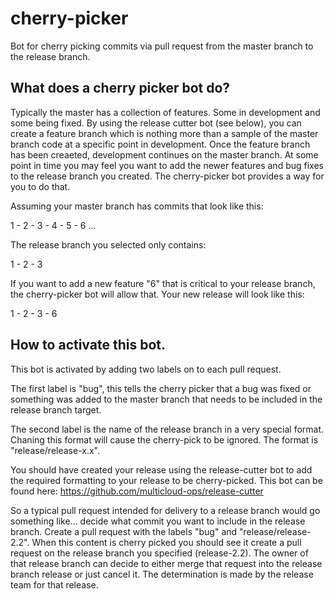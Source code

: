 # cherry-picker
Bot for cherry picking commits via pull request from the master branch to the release branch.

## What does a cherry picker bot do?

Typically the master has a collection of features.  Some in development and some being fixed.  By using the release cutter bot (see below), you can create a feature branch which is nothing more than a sample of the master branch code at a specific point in development.  Once the feature branch has been creaeted, development continues on the master branch.  At some point in time you may feel you want to add the newer features and bug fixes to the release branch you created.  The cherry-picker bot provides a way for you to do that.

Assuming your master branch has commits that look like this:

1 - 2 - 3 - 4 - 5 - 6 ...

The release branch you selected only contains:

1 - 2 - 3

If you want to add a new feature "6" that is critical to your release branch, the cherry-picker bot will allow that.  Your new release will look like this:

1 - 2 - 3 - 6


## How to activate this bot.

This bot is activated by adding two labels on to each pull request.  

The first label is "bug", this tells the cherry picker that a bug was fixed or something was added to the master branch that needs to be included in the release branch target.

The second label is the name of the release branch in a very special format.  Chaning this format will cause the cherry-pick to be ignored.  The format is "release/release-x.x".

You should have created your release using the release-cutter bot to add the required formatting to your release to be cherry-picked.  This bot can be found here: https://github.com/multicloud-ops/release-cutter

So a typical pull request intended for delivery to a release branch would go something like... decide what commit you want to include in the release branch.  Create a pull request with the labels "bug" and "release/release-2.2".  When this content is cherry picked you should see it create a pull request on the release branch you specified (release-2.2).  The owner of that release branch can decide to either merge that request into the release branch release or just cancel it.  The determination is made by the release team for that release.



